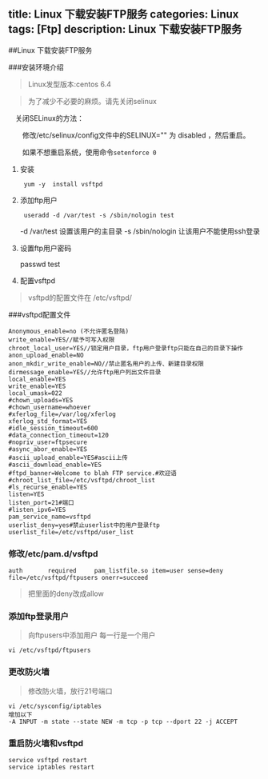 title: Linux 下载安装FTP服务
categories: Linux
tags: [Ftp]
description: Linux 下载安装FTP服务
---


##Linux 下载安装FTP服务

###安装环境介绍

<!--more-->

> Linux发型版本:centos 6.4

> 为了减少不必要的麻烦。请先关闭selinux 

　关闭SELinux的方法：

　　修改/etc/selinux/config文件中的SELINUX="" 为 disabled ，然后重启。

　　如果不想重启系统，使用命令`setenforce 0`



1. 安装	


	    yum -y  install vsftpd


2. 添加ftp用户


		useradd -d /var/test -s /sbin/nologin test
	-d  /var/test 设置该用户的主目录
	-s /sbin/nologin 让该用户不能使用ssh登录


3. 设置ftp用户密码


	passwd test


2. 配置vsftpd

> vsftpd的配置文件在 /etc/vsftpd/
> 
###vsftpd配置文件


	Anonymous_enable=no (不允许匿名登陆)
	write_enable=YES//赋予可写入权限
	chroot_local_user=YES//锁定用户目录，ftp用户登录ftp只能在自己的目录下操作
	anon_upload_enable=NO
	anon_mkdir_write_enable=NO//禁止匿名用户的上传、新建目录权限
	dirmessage_enable=YES//允许ftp用户列出文件目录
	local_enable=YES
	write_enable=YES
	local_umask=022
	#chown_uploads=YES
	#chown_username=whoever
	#xferlog_file=/var/log/xferlog
	xferlog_std_format=YES
	#idle_session_timeout=600
	#data_connection_timeout=120
	#nopriv_user=ftpsecure
	#async_abor_enable=YES
	#ascii_upload_enable=YES#ascii上传
	#ascii_download_enable=YES
	#ftpd_banner=Welcome to blah FTP service.#欢迎语
	#chroot_list_file=/etc/vsftpd/chroot_list
	#ls_recurse_enable=YES
	listen=YES
	listen_port=21#端口
	#listen_ipv6=YES
	pam_service_name=vsftpd
	userlist_deny=yes#禁止userlist中的用户登录ftp
	userlist_file=/etc/vsftpd/user_list


### 修改/etc/pam.d/vsftpd ###
		

	auth       required     pam_listfile.so item=user sense=deny file=/etc/vsftpd/ftpusers onerr=succeed


> 把里面的deny改成allow


### 添加ftp登录用户 ###
> 向ftpusers中添加用户 每一行是一个用户


	vi /etc/vsftpd/ftpusers


### 更改防火墙


> 修改防火墙，放行21号端口	

	vi /etc/sysconfig/iptables
	增加以下
	-A INPUT -m state --state NEW -m tcp -p tcp --dport 22 -j ACCEPT


### 重启防火墙和vsftpd ###


	service vsftpd restart
	service iptables restart
